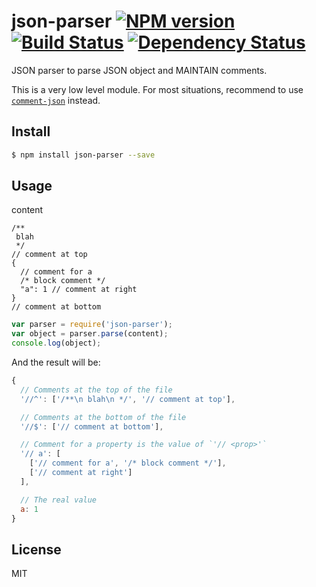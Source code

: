 # json-parser [![NPM version](https://badge.fury.io/js/json-parser.svg)](http://badge.fury.io/js/json-parser) [![Build Status](https://travis-ci.org/kaelzhang/node-json-parser.svg?branch=master)](https://travis-ci.org/kaelzhang/node-json-parser) [![Dependency Status](https://gemnasium.com/kaelzhang/node-json-parser.svg)](https://gemnasium.com/kaelzhang/node-json-parser)

JSON parser to parse JSON object and MAINTAIN comments.

This is a very low level module. For most situations, recommend to use [`comment-json`](https://www.npmjs.org/package/comment-json) instead.

## Install

```sh
$ npm install json-parser --save
```

## Usage

content
```
/**
 blah
 */
// comment at top
{
  // comment for a
  /* block comment */
  "a": 1 // comment at right
}
// comment at bottom
```

```js
var parser = require('json-parser');
var object = parser.parse(content);
console.log(object);
```

And the result will be:

```js
{
  // Comments at the top of the file
  '//^': ['/**\n blah\n */', '// comment at top'],

  // Comments at the bottom of the file
  '//$': ['// comment at bottom'],

  // Comment for a property is the value of `'// <prop>'`
  '// a': [
    ['// comment for a', '/* block comment */'],
    ['// comment at right']
  ],

  // The real value
  a: 1
}
```

## License

MIT
